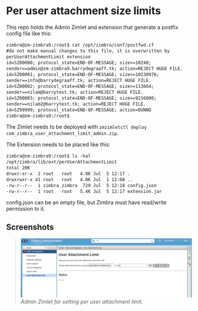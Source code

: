 # Per user attachment size limits

This repo holds the Admin Zimlet and extension that generate a postfix config file like this:

```
zimbra@zm-zimbra9:/root$ cat /opt/zimbra/conf/postfwd.cf
#do not make manual changes to this file, it is overwritten by perUserAttachmentLimit extension
id=SZ00000; protocol_state=END-OF-MESSAGE; size>=10240; sender==admin@zm-zimbra9.barrydegraaff.tk; action=REJECT HUGE FILE.
id=SZ00001; protocol_state=END-OF-MESSAGE; size>=10238976; sender==info@barrydegraaff.tk; action=REJECT HUGE FILE.
id=SZ00002; protocol_state=END-OF-MESSAGE; size>=113664; sender==nilam@barrytest.tk; action=REJECT HUGE FILE.
id=SZ00003; protocol_state=END-OF-MESSAGE; size>=9216000; sender==nilam2@barrytest.tk; action=REJECT HUGE FILE.
id=SZ99999; protocol_state=END-OF-MESSAGE; action=DUNNO
zimbra@zm-zimbra9:/root$ 
```

The Zimlet needs to be deployed with `zmzimletctl deploy com_zimbra_user_attachment_limit_admin.zip`.

The Extension needs to be placed like this:

```
zimbra@zm-zimbra9:/root$ ls -hal /opt/zimbra/lib/ext/perUserAttachmentLimit
total 20K
drwxr-xr-x  2 root   root   4.0K Jul  5 12:17 .
drwxrwxr-x 41 root   root   4.0K Jul  1 12:08 ..
-rw-r--r--  1 zimbra zimbra  729 Jul  5 12:18 config.json
-rw-r--r--  1 root   root   5.4K Jul  5 12:17 extension.jar
```

config.json can be an empty file, but Zimbra must have read/write permission to it.

## Screenshots

> ![](screenshots/per-user-admin-ui.png)
*Admin Zimlet for setting per user attachment limit.*
